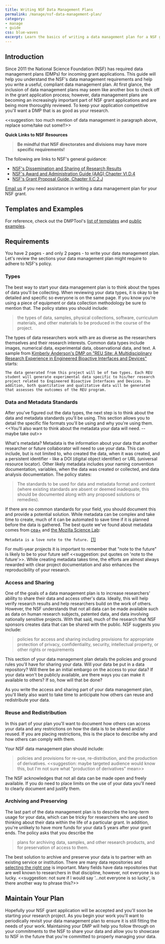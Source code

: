 ```yaml
---
title: Writing NSF Data Management Plans
permalink: /manage/nsf-data-management-plan/
category: 
- manage
- guide
css: blue-waves
excerpt: Learn the basics of writing a data management plan for a NSF grant application
---
```


## Introduction 

Since 2011 the National Science Foundation (NSF) has required data management plans (DMPs) for incoming grant applications. This guide will help you understand the NSF's data management requirements and help you write a useful, compliant data management plan. At first glance, the inclusion of data management plans may seem like another box to check off in the grant application process; however, data management plans are becoming an increasingly important part of NSF grant applications and are being more thoroughly reviewed. To keep your application competitive you'll want a DMP that is as good as your research. 

<<suggestion: too much mention of data management in paragraph above, replace some/take out some!!>>

**Quick Links to NSF Resources** 

> **Be mindful that NSF directorates and divisions may have more specific requirements!** 

The following are links to NSF's general guidance:

+ <a href="http://www.nsf.gov/bfa/dias/policy/dmp.jsp" title="NSF's Dissemination and Sharing of Research Results Guidance">NSF's Dissemination and Sharing of Research Results</a> 
+ <a href="http://www.nsf.gov/pubs/policydocs/pappguide/nsf15001/aag_6.jsp#VID4" title="NSF's Award and Administration Guide (AAG) Chapter VI.D.4">NSF's Award and Administration Guide (AAG) Chapter VI.D.4</a> 
+  <a href="http://www.nsf.gov/pubs/policydocs/pappguide/nsf15001/gpg_2.jsp#dmp" title="NSF's Grant Proposal Guide, Chapter II.C.2.J">NSF's Grant Proposal Guide, Chapter II.C.2.J</a> 

[Email us](mailto:data@bu.edu) if you need assistance in writing a data management plan for your NSF grant.

## Templates and Examples 

For reference, check out the DMPTool's [list of templates](https://dmptool.org/guidance?e=z&method=get&s=a&scope1=all) and [public examples](https://dmptool.org/public_dmps?public%3Aall_scope=all). 

## Requirements 

You have 2 pages - and only 2 pages - to write your data management plan. Let's review the sections your data management plan might require to adhere to NSF's policy. 

### Types 

The best way to start your data management plan is to think about the types of data you'll be collecting. When reviewing your data types, it is okay to be detailed and specific so everyone is on the same page. If you know you're using a piece of equipment or data collection methodology be sure to mention that. The policy states you should include: 

> the types of data, samples, physical collections, software, curriculum materials, and other materials to be produced in the course of the project.

The types of data researchers work with are as diverse as the researchers themselves and their research interests. Common data types include images, numerical data, experimental data, observational data, and text. A sample from [Kimberly Anderson's DMP on "REU Site: A Multidisciplinary Research Experience in Engineered Bioactive Interfaces and Devices"](https://dmptool.org/plans/11390.pdf) starts: 

```
The data generated from this project will be of two types. Each REU student will generate experimental data specific to his/her research project related to Engineered Bioactive Interfaces and Devices. In addition, both quantitative and qualitative data will be generated that assesses the outcomes of the REU program. 
```

### Data and Metadata Standards 

After you've figured out the data types, the next step is to think about the data and metadata standards you'll be using. This section allows you to detail the specific file formats you'll be using and why you're using them. <<You'll also want to think about the metadata your data will need. -- maybe take out>>

What's metadata? Metadata is the information about your data that another researcher or future collaborator will need to use your data. This can include, but is not limited to, who created the data, when it was created, and a persistent identifier - like a DOI (digital object identifier) or URL (universal resource locator). Other likely metadata includes your naming convention documentation, variables, when the data was created or collected, and data analysis documentation. The policy states: 

> The standards to be used for data and metadata format and content (where existing standards are absent or deemed inadequate, this should be documented along with any proposed solutions or remedies).

If there are no common standards for your field, you should document this and provide a potential solution. While metadata can be complex and take time to create, much of it can be automated to save time if it is planned before the data is gathered. The best quote we've found about metadata comes from [cea+](https://www.flickr.com/people/centralasian/?rb=1) and [the Mozilla Science Lab](https://docs.google.com/presentation/d/1kZd-ZD5lru5a7jIbyi9q8cBYCCAKRnIBSRvixYFtoF0/edit?pref=2&pli=1#slide=id.gef38dfd1f_0_100): 

```Metadata is a love note to the future. ```[[1]](https://www.flickr.com/photos/33255628@N00/8071729256/)

For multi-year projects it is important to remember that "note to the future" is likely to be to your future self <<suggestion: put quotes on 'note to the future'>>. While creating metadata takes time, the efforts are almost always rewarded with clear project documentation and also enhances the reproducibility of your research. 

### Access and Sharing

One of the goals of a data management plan is to increase researchers' ability to share their data and access other's data. Ideally, this will help verify research results and help researchers build on the work of others. However, the NSF understands that not all data can be made available such as data on human research subjects, patented data, and data involving nationally sensitive projects. With that said, much of the research that NSF sponsors creates data that can be shared with the public. NSF suggests you include: 

> policies for access and sharing including provisions for appropriate protection of privacy, confidentiality, security, intellectual property, or other rights or requirements

This section of your data management plan details the policies and ground rules you'll have for sharing your data. Will your data be put in a data repository? Will there be an initial embargo on the access to your data? If your data won't be publicly available, are there ways you can make it available to others? If so, how will that be done? 

As you write the access and sharing part of your data management plan, you'll likely also want to take time to anticipate how others can reuse and redistribute your data. 

### Reuse and Redistribution

In this part of your plan you'll want to document how others can access your data and any restrictions on how the data is to be shared and/or reused. If you are placing restrictions, this is the place to describe why and how others can comply with them.

Your NSF data management plan should include: 

> policies and provisions for re-use, re-distribution, and the production of derivatives. <<suggestion: maybe targeted audience would know this, but I'm not sure what "production of derivatives" mean>>

The NSF acknowledges that not all data can be made open and freely available. If you do need to place limits on the use of your data you'll need to clearly document and justify them. 

### Archiving and Preserving 

The last part of the data management plan is to describe the long-term usage for your data, which can be tricky for researchers who are used to thinking about their data within the life of a particular grant. In addition, you're unlikely to have more funds for your data 5 years after your grant ends. The policy asks that you describe the 

> plans for archiving data, samples, and other research products, and for preservation of access to them.

The best solution to archive and preserve your data is to partner with an existing service or institution. There are many data repositories and [selecting the right one]({{site.baseurl}}/share/selecting-a-data-repository) is important. Many fields have data repositories that are well known to researchers in that discipline, however, not everyone is so lucky. <<suggestion: not sure if I would say '...not everyone is so lucky', is there another way to phrase this?>>

## Maintain Your Plan

Hopefully your NSF grant application will be accepted and you'll soon be starting your research project. As you begin your work you'll want to periodically revisit your data management plan to ensure it is still fitting the needs of your work. Maintaining your DMP will help you follow through on your commitments to the NSF to share your data and allow you to showcase to NSF in the future that you're committed to properly managing your data. 